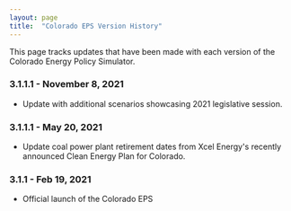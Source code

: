 ```yaml
---
layout: page
title:	"Colorado EPS Version History"
---
```

This page tracks updates that have been made with each version of the Colorado Energy Policy Simulator.

### **3.1.1.1 - November 8, 2021**

* Update with additional scenarios showcasing 2021 legislative session. 

### **3.1.1.1 - May 20, 2021**

* Update coal power plant retirement dates from Xcel Energy's recently announced Clean Energy Plan for Colorado. 

### **3.1.1 - Feb 19, 2021**

* Official launch of the Colorado EPS




